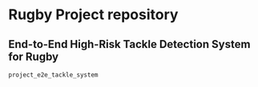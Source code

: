 # Rugby Project repository


## End-to-End High-Risk Tackle Detection System for Rugby

`project_e2e_tackle_system`
